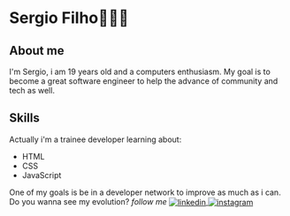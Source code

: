 <h1>Sergio Filho👨🏽‍💻</h1>
  
  <h2>About me</h2>
    <p> I'm Sergio, i am 19 years old and a computers enthusiasm. My goal is to become a great software engineer to help the advance of community and tech as well. </p>
    
  <h2>Skills</h2>
    <p>Actually i'm a trainee developer learning about:</p>
    <ul>
        <li>HTML</li>
        <li>CSS</li>
        <li>JavaScript</li>
    </ul>
    <p>One of my goals is be in a developer network to improve as much as i can. Do you wanna see my evolution? <em>follow me</em>
<a href="https://www.linkedin.com/in/sergio-bittencourt-535095213/" target="_blank">
    <img align="center" src="https://img.shields.io/badge/LinkedIn-05122a?style=flat&logo=linkedin" alt="linkedin">
   </a>
   
   <a href="https://www.instagram.com/sergiorbf_/" target="_blank">
    <img align="center" src="https://img.shields.io/badge/Instagram-05122a?style=flat&logo=instagram" alt="instagram">
   </a></p>
    
   

